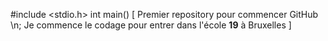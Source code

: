 #include <stdio.h>
int main()
[
Premier repository pour commencer GitHub \n;
Je commence le codage pour entrer dans l'école **19** à Bruxelles
]
